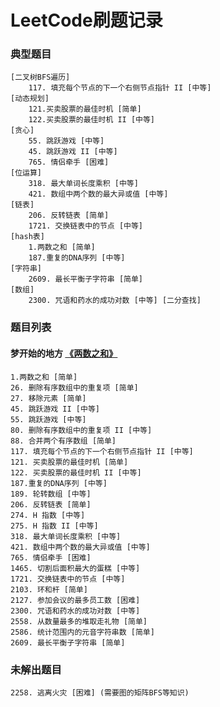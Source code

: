 # LeetCode刷题记录
### 典型题目
```
[二叉树BFS遍历] 
    117. 填充每个节点的下一个右侧节点指针 II [中等]  
[动态规划] 
    121.买卖股票的最佳时机 [简单]  
    122.买卖股票的最佳时机 II [中等]
[贪心]
    55. 跳跃游戏 [中等]
    45. 跳跃游戏 II [中等]
    765. 情侣牵手 [困难]
[位运算]
    318. 最大单词长度乘积 [中等]
    421. 数组中两个数的最大异或值 [中等]
[链表]
    206. 反转链表 [简单]
    1721. 交换链表中的节点 [中等] 
[hash表]
    1.两数之和 [简单]
    187.重复的DNA序列 [中等]
[字符串]
    2609. 最长平衡子字符串 [简单]
[数组]
    2300. 咒语和药水的成功对数 [中等] [二分查找]
```
### 题目列表
#### 梦开始的地方 [《两数之和》](https://github.com/ThreadGitHub/LeetCode/blob/main/src/main/java/org/leetcode/no_1/No_1_TwoSum.java)
```
1.两数之和 [简单]
26. 删除有序数组中的重复项 [简单]  
27. 移除元素 [简单]  
45. 跳跃游戏 II [中等]  
55. 跳跃游戏 [中等]  
80. 删除有序数组中的重复项 II [中等]  
88. 合并两个有序数组 [简单]  
117. 填充每个节点的下一个右侧节点指针 II [中等]  
121. 买卖股票的最佳时机 [简单]  
122. 买卖股票的最佳时机 II [中等]  
187.重复的DNA序列 [中等]
189. 轮转数组 [中等]  
206. 反转链表 [简单]  
274. H 指数 [中等]  
275. H 指数 II [中等]  
318. 最大单词长度乘积 [中等]
421. 数组中两个数的最大异或值 [中等]
765. 情侣牵手 [困难]
1465. 切割后面积最大的蛋糕 [中等] 
1721. 交换链表中的节点 [中等] 
2103. 环和杆 [简单]  
2127. 参加会议的最多员工数 [困难]  
2300. 咒语和药水的成功对数 [中等]
2558. 从数量最多的堆取走礼物 [简单]
2586. 统计范围内的元音字符串数 [简单]
2609. 最长平衡子字符串 [简单]
```
### 未解出题目
```
2258. 逃离火灾 [困难] (需要图的矩阵BFS等知识)
```
